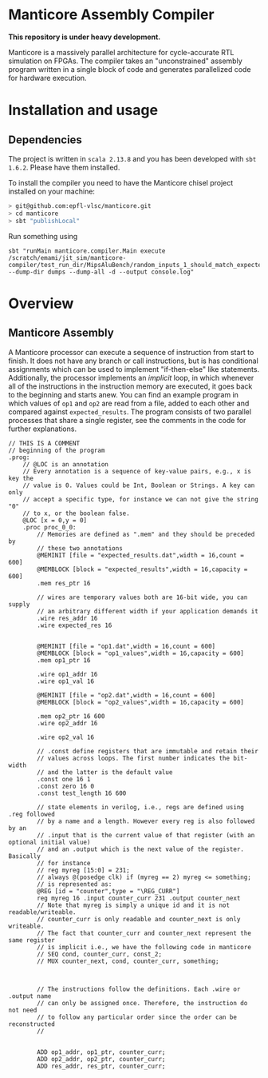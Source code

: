 # Manticore Assembly Compiler

**This repository is under heavy development.**

Manticore is a massively parallel architecture for cycle-accurate RTL simulation
on FPGAs. The compiler takes an "unconstrained" assembly program written in
a single block of code and generates parallelized code for hardware execution.

# Installation and usage

## Dependencies
The project is written in `scala 2.13.8` and you has been developed with
`sbt 1.6.2`. Please have them installed.

To install the compiler you need to have the Manticore chisel project installed
on your machine:

```bash
> git@github.com:epfl-vlsc/manticore.git
> cd manticore
> sbt "publishLocal"

```

Run something using
```
sbt "runMain manticore.compiler.Main execute /scratch/emami/jit_sim/manticore-compiler/test_run_dir/MipsAluBench/random_inputs_1_should_match_expected_results/main.masm --dump-dir dumps --dump-all -d --output console.log"
```

# Overview
## Manticore Assembly

A Manticore processor can execute a sequence of instruction from start to
finish. It does not have any branch or call instructions, but is has conditional
assignments which can be used to implement "if-then-else" like statements.
Additionally, the processor implements an _implicit_ loop, in which whenever all
of the instructions in the instruction memory are executed, it goes back to the
beginning and starts anew. You can find an example program in which values of
`op1` and `op2` are read from a file, added to each other and compared against
`expected_results`. The program consists of two parallel processes that share a
single register, see the comments in the code for further explanations.


```
// THIS IS A COMMENT
// beginning of the program
.prog:
    // @LOC is an annotation
    // Every annotation is a sequence of key-value pairs, e.g., x is key the
    // value is 0. Values could be Int, Boolean or Strings. A key can only
    // accept a specific type, for instance we can not give the string "0"
    // to x, or the boolean false.
    @LOC [x = 0,y = 0]
    .proc proc_0_0:
        // Memories are defined as ".mem" and they should be preceded by
        // these two annotations
        @MEMINIT [file = "expected_results.dat",width = 16,count = 600]
        @MEMBLOCK [block = "expected_results",width = 16,capacity = 600]
        .mem res_ptr 16

        // wires are temporary values both are 16-bit wide, you can supply
        // an arbitrary different width if your application demands it
        .wire res_addr 16
        .wire expected_res 16


        @MEMINIT [file = "op1.dat",width = 16,count = 600]
        @MEMBLOCK [block = "op1_values",width = 16,capacity = 600]
        .mem op1_ptr 16

        .wire op1_addr 16
        .wire op1_val 16

        @MEMINIT [file = "op2.dat",width = 16,count = 600]
        @MEMBLOCK [block = "op2_values",width = 16,capacity = 600]

        .mem op2_ptr 16 600
        .wire op2_addr 16

        .wire op2_val 16

        // .const define registers that are immutable and retain their
        // values across loops. The first number indicates the bit-width
        // and the latter is the default value
        .const one 16 1
        .const zero 16 0
        .const test_length 16 600

        // state elements in verilog, i.e., regs are defined using .reg followed
        // by a name and a length. However every reg is also followed by an
        // .input that is the current value of that register (with an optional initial value)
        // and an .output which is the next value of the register. Basically
        // for instance
        // reg myreg [15:0] = 231;
        // always @(posedge clk) if (myreg == 2) myreg <= something;
        // is represented as:
        @REG [id = "counter",type = "\REG_CURR"]
        reg myreg 16 .input counter_curr 231 .output counter_next
        // Note that myreg is simply a unique id and it is not readable/writeable.
        // counter_curr is only readable and counter_next is only writeable.
        // The fact that counter_curr and counter_next represent the same register
        // is implicit i.e., we have the following code in manticore
        // SEQ cond, counter_curr, const_2;
        // MUX counter_next, cond, counter_curr, something;



        // The instructions follow the definitions. Each .wire or .output name
        // can only be assigned once. Therefore, the instruction do not need
        // to follow any particular order since the order can be reconstructed
        //


        ADD op1_addr, op1_ptr, counter_curr;
        ADD op2_addr, op2_ptr, counter_curr;
        ADD res_addr, res_ptr, counter_curr;


```

